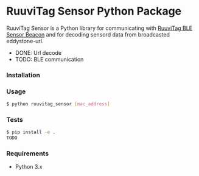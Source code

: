 # RuuviTag Sensor Python Package

RuuviTag Sensor is a Python library for communicating with [RuuviTag BLE Sensor Beacon](http://ruuvitag.com/) and for decoding sensord data from broadcasted eddystone-url.

* DONE: Url decode
* TODO: BLE communication

### Installation

### Usage

```sh
$ python ruuvitag_sensor [mac_address]
```

### Tests

```sh
$ pip install -e .
TODO
```

### Requirements

* Python 3.x
